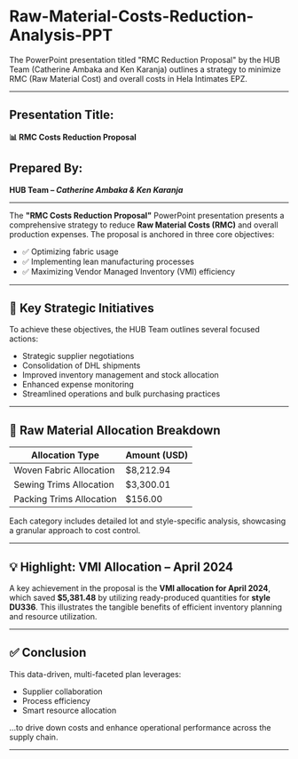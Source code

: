 # Raw-Material-Costs-Reduction-Analysis-PPT
The PowerPoint presentation titled "RMC Reduction Proposal" by the HUB Team (Catherine Ambaka and Ken Karanja) outlines a strategy to minimize RMC (Raw Material Cost) and overall costs in Hela Intimates EPZ.

---
## Presentation Title:  
**📊 RMC Costs Reduction Proposal**

## Prepared By:  
**HUB Team – *Catherine Ambaka & Ken Karanja***

---

The **"RMC Costs Reduction Proposal"** PowerPoint presentation presents a comprehensive strategy to reduce **Raw Material Costs (RMC)** and overall production expenses. The proposal is anchored in three core objectives:

- ✅ Optimizing fabric usage  
- ✅ Implementing lean manufacturing processes  
- ✅ Maximizing Vendor Managed Inventory (VMI) efficiency

---

## 🔧 Key Strategic Initiatives

To achieve these objectives, the HUB Team outlines several focused actions:

- Strategic supplier negotiations  
- Consolidation of DHL shipments  
- Improved inventory management and stock allocation  
- Enhanced expense monitoring  
- Streamlined operations and bulk purchasing practices

---

## 🧾 Raw Material Allocation Breakdown

| Allocation Type          | Amount (USD) |
|--------------------------|--------------|
| Woven Fabric Allocation  | $8,212.94    |
| Sewing Trims Allocation  | $3,300.01    |
| Packing Trims Allocation | $156.00      |

Each category includes detailed lot and style-specific analysis, showcasing a granular approach to cost control.

---

## 💡 Highlight: VMI Allocation – April 2024

A key achievement in the proposal is the **VMI allocation for April 2024**, which saved **$5,381.48** by utilizing ready-produced quantities for **style DU336**. This illustrates the tangible benefits of efficient inventory planning and resource utilization.

---

## ✅ Conclusion

This data-driven, multi-faceted plan leverages:

- Supplier collaboration  
- Process efficiency  
- Smart resource allocation  

...to drive down costs and enhance operational performance across the supply chain.

---
